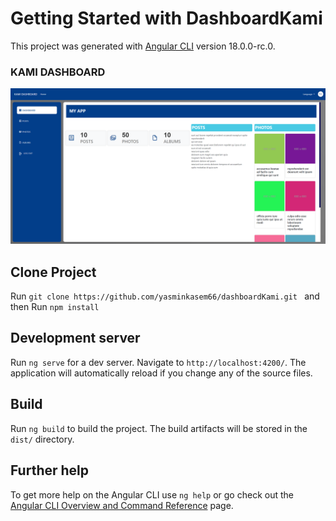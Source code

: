 # Getting Started with DashboardKami

This project was generated with [Angular CLI](https://github.com/angular/angular-cli) version 18.0.0-rc.0.

### KAMI DASHBOARD 
![Design preview for the KAMI DASHBOARD](./src/assets/images/dashboard.png)

## Clone Project  

Run `git clone https://github.com/yasminkasem66/dashboardKami.git `  and then Run `npm install `

## Development server

Run `ng serve` for a dev server. Navigate to `http://localhost:4200/`. The application will automatically reload if you change any of the source files.

## Build

Run `ng build` to build the project. The build artifacts will be stored in the `dist/` directory.

## Further help

To get more help on the Angular CLI use `ng help` or go check out the [Angular CLI Overview and Command Reference](https://angular.io/cli) page.
